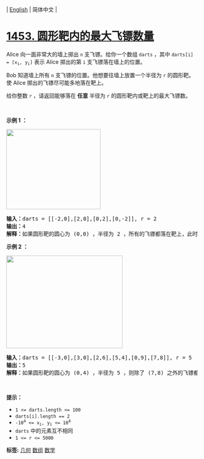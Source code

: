 | [English](README_EN.md) | 简体中文 |

# [1453. 圆形靶内的最大飞镖数量](https://leetcode.cn/problems/maximum-number-of-darts-inside-of-a-circular-dartboard)
<p>Alice 向一面非常大的墙上掷出 <code>n</code> 支飞镖。给你一个数组 <code>darts</code> ，其中 <code>darts[i] = [x<sub>i</sub>, y<sub>i</sub>]</code> 表示 Alice 掷出的第 <code>i</code> 支飞镖落在墙上的位置。</p>

<p>Bob 知道墙上所有 <code>n</code> 支飞镖的位置。他想要往墙上放置一个半径为 <code>r</code> 的圆形靶。使 Alice 掷出的飞镖尽可能多地落在靶上。</p>

<p>给你整数 <code>r</code> ，请返回能够落在 <strong>任意</strong> 半径为 <code>r</code> 的圆形靶内或靶上的最大飞镖数。</p>

<p>&nbsp;</p>

<p><strong class="example">示例 1 ：</strong></p>
<img alt="" src="https://assets.leetcode.com/uploads/2020/04/29/sample_1_1806.png" style="width: 248px; height: 211px;" />
<pre>
<strong>输入：</strong>darts = [[-2,0],[2,0],[0,2],[0,-2]], r = 2
<strong>输出：</strong>4
<strong>解释：</strong>如果圆形靶的圆心为 (0,0) ，半径为 2 ，所有的飞镖都落在靶上，此时落在靶上的飞镖数最大，值为 4 。
</pre>

<p><strong class="example">示例 2 ：</strong></p>
<img alt="" src="https://assets.leetcode.com/uploads/2020/04/29/sample_2_1806.png" style="width: 306px; height: 244px;" />
<pre>
<strong>输入：</strong>darts = [[-3,0],[3,0],[2,6],[5,4],[0,9],[7,8]], r = 5
<strong>输出：</strong>5
<strong>解释：</strong>如果圆形靶的圆心为 (0,4) ，半径为 5 ，则除了 (7,8) 之外的飞镖都落在靶上，此时落在靶上的飞镖数最大，值为 5 。
</pre>

<p>&nbsp;</p>

<p><strong>提示：</strong></p>

<ul>
	<li><code>1 &lt;= darts.length &lt;= 100</code></li>
	<li><code>darts[i].length == 2</code></li>
	<li><code>-10<sup>4</sup> &lt;= x<sub>i</sub>, y<sub>i</sub> &lt;= 10<sup>4</sup></code></li>
	<li><code>darts</code> 中的元素互不相同</li>
	<li><code>1 &lt;= r &lt;= 5000</code></li>
</ul>

**标签:**  [几何](https://leetcode.cn/tag/geometry) [数组](https://leetcode.cn/tag/array) [数学](https://leetcode.cn/tag/math) 